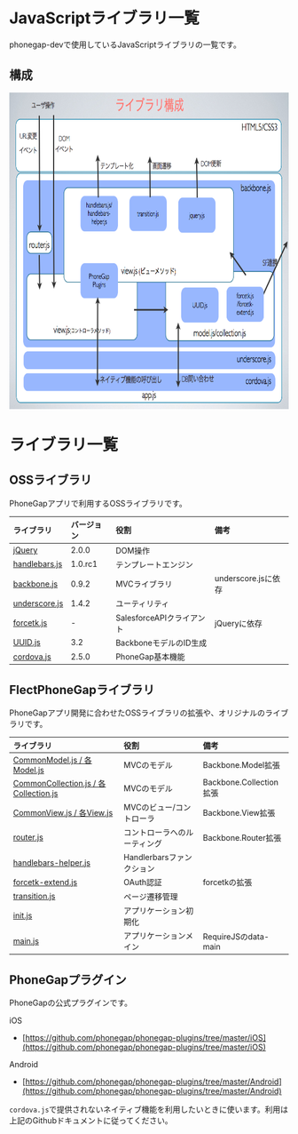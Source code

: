 # JavaScriptライブラリ一覧

phonegap-devで使用しているJavaScriptライブラリの一覧です。

## 構成

<img src="https://github.com/FLECT-DEV-TEAM/phonegap-dev/blob/master/document/libraries.img01.png?raw=true" width="768" height="570">

# ライブラリ一覧

## OSSライブラリ

PhoneGapアプリで利用するOSSライブラリです。

|ライブラリ|バージョン|役割|備考|
|:----|:------|:------|:------|
|[jQuery](http://jquery.com/)|2.0.0|DOM操作||
|[handlebars.js](https://github.com/FLECT-DEV-TEAM/phonegap-dev/blob/master/document/oss/handlebars.js.md)|1.0.rc1|テンプレートエンジン||
|[backbone.js](https://github.com/FLECT-DEV-TEAM/phonegap-dev/blob/master/document/oss/backbone.js.md)|0.9.2|MVCライブラリ|underscore.jsに依存|
|[underscore.js](http://underscorejs.org/)|1.4.2|ユーティリティ||
|[forcetk.js](https://github.com/FLECT-DEV-TEAM/phonegap-dev/blob/master/document/oss/forcetk.js.md)|-|SalesforceAPIクライアント|jQueryに依存|
|[UUID.js](https://github.com/FLECT-DEV-TEAM/phonegap-dev/blob/master/document/oss/UUID.js.md)|3.2|BackboneモデルのID生成||
|[cordova.js](http://phonegap.com/)|2.5.0|PhoneGap基本機能||

## FlectPhoneGapライブラリ

PhoneGapアプリ開発に合わせたOSSライブラリの拡張や、オリジナルのライブラリです。

|ライブラリ|役割|備考|
|:----|:------|:------|
|[CommonModel.js / 各Model.js](https://github.com/FLECT-DEV-TEAM/phonegap-dev/blob/master/document/common-model.js.md)|MVCのモデル|Backbone.Model拡張|
|[CommonCollection.js / 各Collection.js](https://github.com/FLECT-DEV-TEAM/phonegap-dev/blob/master/document/common-collection.js.md)|MVCのモデル|Backbone.Collection拡張|
|[CommonView.js / 各View.js](https://github.com/FLECT-DEV-TEAM/phonegap-dev/blob/master/document/common-view.js.md)|MVCのビュー/コントローラ|Backbone.View拡張|
|[router.js](https://github.com/FLECT-DEV-TEAM/phonegap-dev/blob/master/document/router.js.md)|コントローラへのルーティング|Backbone.Router拡張|
|[handlebars-helper.js](https://github.com/FLECT-DEV-TEAM/phonegap-dev/blob/master/document/handlebars-helper.js.md)|Handlerbarsファンクション||
|[forcetk-extend.js](https://github.com/FLECT-DEV-TEAM/phonegap-dev/blob/master/document/forcetk-extend.js.md)|OAuth認証|forcetkの拡張|
|[transition.js](https://github.com/FLECT-DEV-TEAM/phonegap-dev/blob/master/document/transition.js.md)|ページ遷移管理||
|[init.js](https://github.com/FLECT-DEV-TEAM/phonegap-dev/blob/master/document/init.js.md)|アプリケーション初期化||
|[main.js](https://github.com/FLECT-DEV-TEAM/phonegap-dev/blob/master/document/main.js.md)|アプリケーションメイン|RequireJSのdata-main|

## PhoneGapプラグイン

PhoneGapの公式プラグインです。

iOS

- [https://github.com/phonegap/phonegap-plugins/tree/master/iOS](https://github.com/phonegap/phonegap-plugins/tree/master/iOS)

Android

- [https://github.com/phonegap/phonegap-plugins/tree/master/Android](https://github.com/phonegap/phonegap-plugins/tree/master/Android)

`cordova.js`で提供されないネイティブ機能を利用したいときに使います。利用は上記のGithubドキュメントに従ってください。

